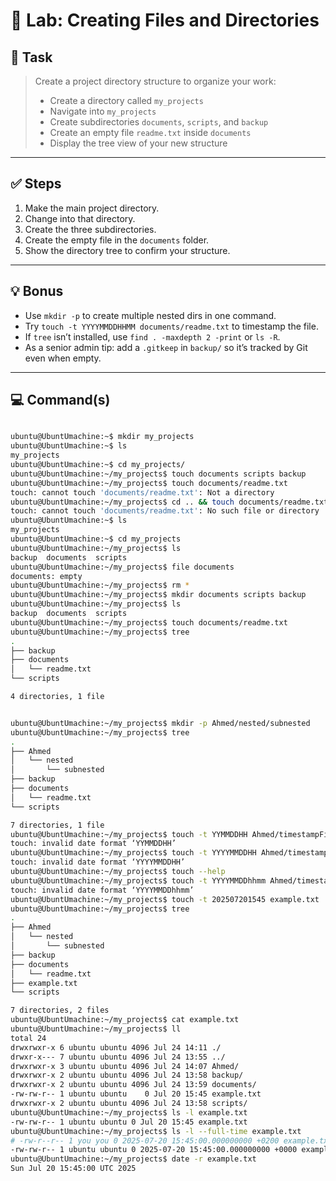 # 🧪 Lab: Creating Files and Directories

## 📝 Task

> Create a project directory structure to organize your work:
> - Create a directory called `my_projects`  
> - Navigate into `my_projects`  
> - Create subdirectories `documents`, `scripts`, and `backup`  
> - Create an empty file `readme.txt` inside `documents`  
> - Display the tree view of your new structure  

---

## ✅ Steps

1. Make the main project directory.  
2. Change into that directory.  
3. Create the three subdirectories.  
4. Create the empty file in the `documents` folder.  
5. Show the directory tree to confirm your structure.  

---

## 💡 Bonus

- Use `mkdir -p` to create multiple nested dirs in one command.   
- Try `touch -t YYYYMMDDHHMM documents/readme.txt` to timestamp the file.  
- If `tree` isn’t installed, use `find . -maxdepth 2 -print` or `ls -R`.  
- As a senior admin tip: add a `.gitkeep` in `backup/` so it’s tracked by Git even when empty.  

---

## 💻 Command(s)

```bash

ubuntu@UbuntUmachine:~$ mkdir my_projects
ubuntu@UbuntUmachine:~$ ls
my_projects
ubuntu@UbuntUmachine:~$ cd my_projects/
ubuntu@UbuntUmachine:~/my_projects$ touch documents scripts backup
ubuntu@UbuntUmachine:~/my_projects$ touch documents/readme.txt
touch: cannot touch 'documents/readme.txt': Not a directory
ubuntu@UbuntUmachine:~/my_projects$ cd .. && touch documents/readme.txt
touch: cannot touch 'documents/readme.txt': No such file or directory
ubuntu@UbuntUmachine:~$ ls
my_projects
ubuntu@UbuntUmachine:~$ cd my_projects
ubuntu@UbuntUmachine:~/my_projects$ ls
backup  documents  scripts
ubuntu@UbuntUmachine:~/my_projects$ file documents
documents: empty
ubuntu@UbuntUmachine:~/my_projects$ rm *
ubuntu@UbuntUmachine:~/my_projects$ mkdir documents scripts backup
ubuntu@UbuntUmachine:~/my_projects$ ls
backup  documents  scripts
ubuntu@UbuntUmachine:~/my_projects$ touch documents/readme.txt
ubuntu@UbuntUmachine:~/my_projects$ tree
.
├── backup
├── documents
│   └── readme.txt
└── scripts

4 directories, 1 file


ubuntu@UbuntUmachine:~/my_projects$ mkdir -p Ahmed/nested/subnested
ubuntu@UbuntUmachine:~/my_projects$ tree
.
├── Ahmed
│   └── nested
│       └── subnested
├── backup
├── documents
│   └── readme.txt
└── scripts

7 directories, 1 file
ubuntu@UbuntUmachine:~/my_projects$ touch -t YYMMDDHH Ahmed/timestampFile.txt
touch: invalid date format ‘YYMMDDHH’
ubuntu@UbuntUmachine:~/my_projects$ touch -t YYYYMMDDHH Ahmed/timestampFile.txt
touch: invalid date format ‘YYYYMMDDHH’
ubuntu@UbuntUmachine:~/my_projects$ touch --help
ubuntu@UbuntUmachine:~/my_projects$ touch -t YYYYMMDDhhmm Ahmed/timestampFile.txt
touch: invalid date format ‘YYYYMMDDhhmm’
ubuntu@UbuntUmachine:~/my_projects$ touch -t 202507201545 example.txt
ubuntu@UbuntUmachine:~/my_projects$ tree
.
├── Ahmed
│   └── nested
│       └── subnested
├── backup
├── documents
│   └── readme.txt
├── example.txt
└── scripts

7 directories, 2 files
ubuntu@UbuntUmachine:~/my_projects$ cat example.txt
ubuntu@UbuntUmachine:~/my_projects$ ll
total 24
drwxrwxr-x 6 ubuntu ubuntu 4096 Jul 24 14:11 ./
drwxr-x--- 7 ubuntu ubuntu 4096 Jul 24 13:55 ../
drwxrwxr-x 3 ubuntu ubuntu 4096 Jul 24 14:07 Ahmed/
drwxrwxr-x 2 ubuntu ubuntu 4096 Jul 24 13:58 backup/
drwxrwxr-x 2 ubuntu ubuntu 4096 Jul 24 13:59 documents/
-rw-rw-r-- 1 ubuntu ubuntu    0 Jul 20 15:45 example.txt
drwxrwxr-x 2 ubuntu ubuntu 4096 Jul 24 13:58 scripts/
ubuntu@UbuntUmachine:~/my_projects$ ls -l example.txt
-rw-rw-r-- 1 ubuntu ubuntu 0 Jul 20 15:45 example.txt
ubuntu@UbuntUmachine:~/my_projects$ ls -l --full-time example.txt
# -rw-r--r-- 1 you you 0 2025-07-20 15:45:00.000000000 +0200 example.txt
-rw-rw-r-- 1 ubuntu ubuntu 0 2025-07-20 15:45:00.000000000 +0000 example.txt
ubuntu@UbuntUmachine:~/my_projects$ date -r example.txt
Sun Jul 20 15:45:00 UTC 2025

